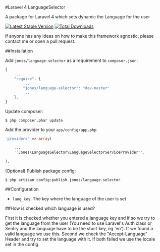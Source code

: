 #Laravel 4 LanguageSelector

A package for Laravel 4 which sets dynamic the Language for the user

[![Latest Stable Version](https://poser.pugx.org/jones/language-selector/v/stable.png)](https://packagist.org/packages/jones/language-selector)
[![Total Downloads](https://poser.pugx.org/jones/language-selector/downloads.png)](https://packagist.org/packages/jones/language-selector)

If anyone has any ideas on how to make this framework agnostic, please contact me or open a pull request.

##Installation

Add `jones/language-selector` as a requirement to `composer.json`:

```javascript
{
    ...
    "require": {
        ...
        "jones/language-selector": "dev-master"
        ...
    },
}
```

Update composer:

```
$ php composer.phar update
```

Add the provider to your `app/config/app.php`:

```php
'providers' => array(

    ...
    ''Jones\LanguageSelector\LanguageSelectorServiceProvider'',

),
```

(Optional) Publish package config:

```
$ php artisan config:publish jones/language-selector
```

##Configuration

 * `lang_key`: The key where the language of the user is set
 
##How is checked which language is used?

First it is checked whether you entered a language key and if so we try to get the language from the user
(You need to use Laravel's Auth class or Sentry and the language have to be the short key, eg 'en'). If we
found a valid language we use this.
Second we check the "Accept-Language" Header and try to set the language with it.
If both failed we use the locale set in the config.